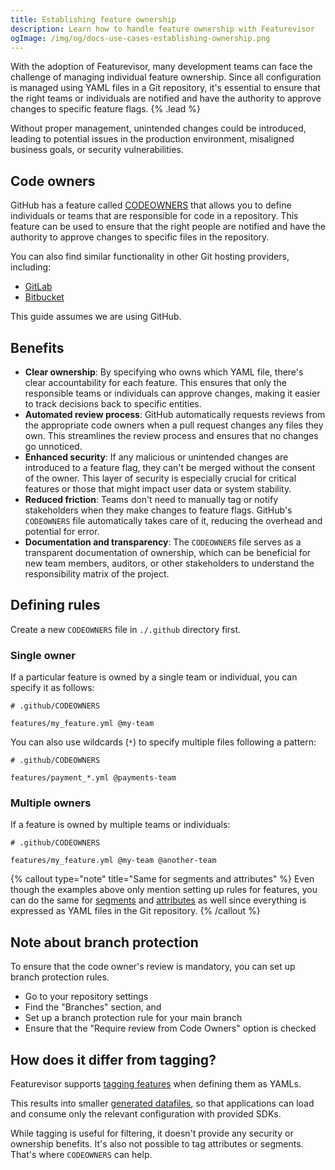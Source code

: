 ```yaml
---
title: Establishing feature ownership
description: Learn how to handle feature ownership with Featurevisor
ogImage: /img/og/docs-use-cases-establishing-ownership.png
---
```


With the adoption of Featurevisor, many development teams can face the challenge of managing individual feature ownership. Since all configuration is managed using YAML files in a Git repository, it's essential to ensure that the right teams or individuals are notified and have the authority to approve changes to specific feature flags. {% .lead %}

Without proper management, unintended changes could be introduced, leading to potential issues in the production environment, misaligned business goals, or security vulnerabilities.

## Code owners

GitHub has a feature called [CODEOWNERS](https://docs.github.com/en/github/creating-cloning-and-archiving-repositories/about-code-owners) that allows you to define individuals or teams that are responsible for code in a repository. This feature can be used to ensure that the right people are notified and have the authority to approve changes to specific files in the repository.

You can also find similar functionality in other Git hosting providers, including:

- [GitLab](https://docs.gitlab.com/ee/user/project/codeowners/)
- [Bitbucket](https://support.atlassian.com/bitbucket-cloud/docs/use-code-owners-to-define-owners-for-files-and-directories/)

This guide assumes we are using GitHub.

## Benefits

- **Clear ownership**: By specifying who owns which YAML file, there's clear accountability for each feature. This ensures that only the responsible teams or individuals can approve changes, making it easier to track decisions back to specific entities.
- **Automated review process**: GitHub automatically requests reviews from the appropriate code owners when a pull request changes any files they own. This streamlines the review process and ensures that no changes go unnoticed.
- **Enhanced security**: If any malicious or unintended changes are introduced to a feature flag, they can't be merged without the consent of the owner. This layer of security is especially crucial for critical features or those that might impact user data or system stability.
- **Reduced friction**: Teams don't need to manually tag or notify stakeholders when they make changes to feature flags. GitHub's `CODEOWNERS` file automatically takes care of it, reducing the overhead and potential for error.
- **Documentation and transparency**: The `CODEOWNERS` file serves as a transparent documentation of ownership, which can be beneficial for new team members, auditors, or other stakeholders to understand the responsibility matrix of the project.

## Defining rules

Create a new `CODEOWNERS` file in `./.github` directory first.

### Single owner

If a particular feature is owned by a single team or individual, you can specify it as follows:

```
# .github/CODEOWNERS

features/my_feature.yml @my-team
```

You can also use wildcards (`*`) to specify multiple files following a pattern:

```
# .github/CODEOWNERS

features/payment_*.yml @payments-team
```

### Multiple owners

If a feature is owned by multiple teams or individuals:

```
# .github/CODEOWNERS

features/my_feature.yml @my-team @another-team
```

{% callout type="note" title="Same for segments and attributes" %}
Even though the examples above only mention setting up rules for features, you can do the same for [segments](/docs/segments) and [attributes](/docs/attributes) as well since everything is expressed as YAML files in the Git repository.
{% /callout %}

## Note about branch protection

To ensure that the code owner's review is mandatory, you can set up branch protection rules.

- Go to your repository settings
- Find the "Branches" section, and
- Set up a branch protection rule for your main branch
- Ensure that the "Require review from Code Owners" option is checked

## How does it differ from tagging?

Featurevisor supports [tagging features](/docs/features/#tags) when defining them as YAMLs.

This results into smaller [generated datafiles](/docs/building-datafiles), so that applications can load and consume only the relevant configuration with provided SDKs.

While tagging is useful for filtering, it doesn't provide any security or ownership benefits. It's also not possible to tag attributes or segments. That's where `CODEOWNERS` can help.

